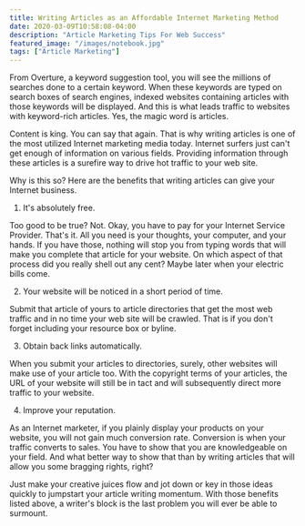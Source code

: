 ```yaml
---
title: Writing Articles as an Affordable Internet Marketing Method
date: 2020-03-09T10:58:08-04:00
description: "Article Marketing Tips For Web Success"
featured_image: "/images/notebook.jpg"
tags: ["Article Marketing"]
---
```

From Overture, a keyword suggestion tool, you will see the millions of searches done to a certain keyword. When these keywords are typed on search boxes of search engines, indexed websites containing articles with those keywords will be displayed. And this is what leads traffic to websites with keyword-rich articles. Yes, the magic word is articles.

Content is king. You can say that again. That is why writing articles is one of the most utilized Internet marketing media today. Internet surfers just can't get enough of information on various fields. Providing information through these articles is a surefire way to drive hot traffic to your web site.

Why is this so? Here are the benefits that writing articles can give your Internet business.

1. It's absolutely free.

Too good to be true? Not. Okay, you have to pay for your Internet Service Provider. That's it. All you need is your thoughts, your computer, and your hands. If you have those, nothing will stop you from typing words that will make you complete that article for your website. On which aspect of that process did you really shell out any cent? Maybe later when your electric bills come.

2. Your website will be noticed in a short period of time.

Submit that article of yours to article directories that get the most web traffic and in no time your web site will be crawled. That is if you don't forget including your resource box or byline. 

3. Obtain back links automatically.

When you submit your articles to directories, surely, other websites will make use of your article too. With the copyright terms of your articles, the URL of your website will still be in tact and will subsequently direct more traffic to your website.

4. Improve your reputation.

As an Internet marketer, if you plainly display your products on your website, you will not gain much conversion rate. Conversion is when your traffic converts to sales. You have to show that you are knowledgeable on your field. And what better way to show that than by writing articles that will allow you some bragging rights, right?

Just make your creative juices flow and jot down or key in those ideas quickly to jumpstart your article writing momentum. With those benefits listed above, a writer's block is the last problem you will ever be able to surmount.
